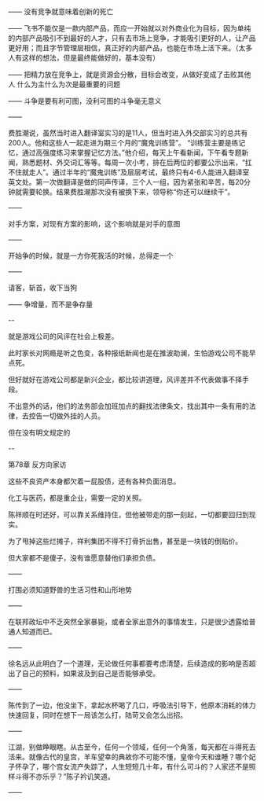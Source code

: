 ——
没有竞争就意味着创新的死亡

——
飞书不能仅是一款内部产品，而应一开始就以对外商业化为目标，因为单纯的内部产品吸引不到最好的人才，只有去市场上竞争，才能吸引更好的人，让产品更好用；而且字节管理层相信，真正好的内部产品，也能在市场上活下来。（太多人有这样的想法，但是最终能做好的，基本没有）

——
把精力放在竞争上，就是资源会分散，目标会改变，从做好变成了击败其他人
什么为主什么为次是最重要的问题

——
斗争是要有利可图，没利可图的斗争毫无意义

——

费胜潮说，虽然当时进入翻译室实习的是11人，但当时进入外交部实习的总共有200人。他和这些人一起走进为期三个月的“魔鬼训练营”。 “训练营主要是练记忆，通过高强度练习来掌握记忆方法。”他介绍，每天上午看新闻，下午看专题新闻，熟悉题材、外交词汇等等。每周一次小考，排在后两位的都要公示出来，“扛不住就走人”。通过半年的“魔鬼训练”及层层考试，最终只有4-6人能进入翻译室英文处。第一次做翻译是做的同声传译，三个人一组，因为紧张和辛苦，每20分钟就需要轮换。结果费胜潮那次没有被换下来，领导称“你还可以继续干”。

——

对手方案，对现有方案的影响，这个影响就是对手的意图

——

开始争的时候，就是一方你死我活的时候，总得走一个

——

请客，斩首，收下当狗

——
争增量，而不是争存量

--

就是游戏公司的风评在社会上极差。

此时家长对网瘾是听之色变，各种报纸新闻也是在推波助澜，生怕游戏公司不能早点死。

但好就好在游戏公司都是新兴企业，都比较讲道理，风评差并不代表做事不择手段。

不出意外的话，他们的法务部会加班加点的翻找法律条文，找出其中一条有用的法律，去控告一切做外挂的人员。

但在没有明文规定的

--

第78章 反方向家访

这些不良资产本身都欠着一屁股债，还有各种负面消息。

化工与医药，都是重企业，需要一定的关照。

陈祥顺在时还好，可以靠关系维持住，但他被带走的那一刻起，一切都要回归到现实。

为了甩掉这些烂摊子，祥利集团不得不打骨折出售，甚至是一块钱的倒贴价。

但大家都不是傻子，没有谁愿意替他们承担负债。

——

打围必须知道野兽的生活习性和山形地势

——

在联邦政坛中不乏突然全家暴毙，或者全家出意外的事情发生，只是很少透露给普通人知道而已。

——

徐名远从此明白了一个道理，无论做任何事都要考虑清楚，后续造成的影响是否超出了自己的预料，如果波及到自己是否能够承受。

——

陈传到了一边，他没坐下，拿起水杯喝了几口，呼吸法引导下，他原本消耗的体力快速回复，同时在想下一局该怎么打，陆苛又会怎么出招。

——

江湖，别做睁眼瞎。从古至今，任何一个领域，任何一个角落，每天都在斗得死去活来。就像古代的皇宫，羊车望幸的典故你不可能不懂，皇帝今天和谁睡？哪个妃子怀孕了，哪个宫女流产失踪了，人生短短几十年，有什么可斗的？人家还不是照样斗得不亦乐乎？”陈子衿讥笑道。

——

